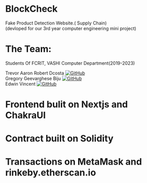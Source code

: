 # BlockCheck
Fake Product Detection Website.( Supply Chain) <br>
(devloped for our 3rd year computer engineering mini project)

# The Team:
Students Of FCRIT, VASHI Computer Department(2019-2023)

Trevor Aaron Robert Dcosta <a href="https://github.com/dcostat04" target="_blank"><img alt="GitHub" src="https://img.shields.io/badge/-GitHub-181717?&style=for-the-badge&logo=GitHub&logoColor=white"/></a><br>
Gregory Geevarghese Biju <a href="https://github.com/gregbg218" target="_blank"><img alt="GitHub" src="https://img.shields.io/badge/-GitHub-181717?&style=for-the-badge&logo=GitHub&logoColor=white"/></a><br>
Edwin Vincent <a href="https://github.com/EDWINcible" target="_blank"><img alt="GitHub" src="https://img.shields.io/badge/-GitHub-181717?&style=for-the-badge&logo=GitHub&logoColor=white"/></a><br>

# Frontend bulit on Nextjs and ChakraUI
# Contract built on Solidity
# Transactions on MetaMask and rinkeby.etherscan.io
